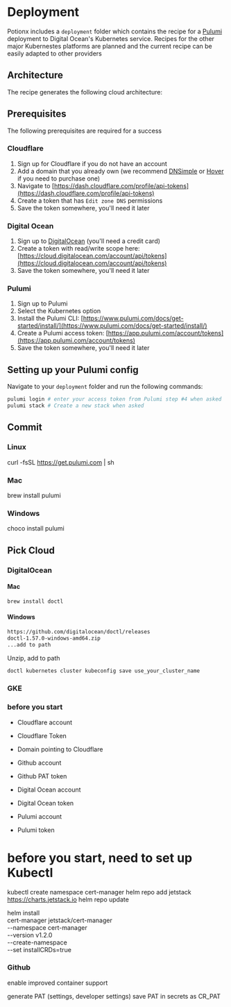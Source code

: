 # Deployment
Potionx includes a ```deployment``` folder which contains the recipe for a [Pulumi](https://www.pulumi.com/) deployment to Digital Ocean's Kubernetes service.
Recipes for the other major Kubernestes platforms are planned and the current recipe can be easily adapted to other providers

## Architecture
The recipe generates the following cloud architecture:

## Prerequisites
The following prerequisites are required for a success

### Cloudflare
1. Sign up for Cloudflare if you do not have an account
2. Add a domain that you already own (we recommend [DNSimple](https://dnsimple.com/) or [Hover](https://www.hover.com/) if you need to purchase one)
3. Navigate to [https://dash.cloudflare.com/profile/api-tokens](https://dash.cloudflare.com/profile/api-tokens)
4. Create a token that has ```Edit zone DNS``` permissions
5. Save the token somewhere, you'll need it later

### Digital Ocean
1. Sign up to [DigitalOcean](https://digitalocean.com) (you'll need a credit card)
2. Create a token with read/write scope here: [https://cloud.digitalocean.com/account/api/tokens](https://cloud.digitalocean.com/account/api/tokens)
3. Save the token somewhere, you'll need it later

### Pulumi
1. Sign up to Pulumi
2. Select the Kubernetes option
3. Install the Pulumi CLI: [https://www.pulumi.com/docs/get-started/install/](https://www.pulumi.com/docs/get-started/install/)
4. Create a Pulumi access token: [https://app.pulumi.com/account/tokens](https://app.pulumi.com/account/tokens)
5. Save the token somewhere, you'll need it later

## Setting up your Pulumi config
Navigate to your ```deployment``` folder and run the following commands:
```sh
pulumi login # enter your access token from Pulumi step #4 when asked
pulumi stack # Create a new stack when asked
```

## Commit


### Linux
curl -fsSL https://get.pulumi.com | sh
### Mac
brew install pulumi
### Windows
choco install pulumi

## Pick Cloud

### DigitalOcean

#### Mac
```bash
brew install doctl
```

#### Windows
```bash
https://github.com/digitalocean/doctl/releases
doctl-1.57.0-windows-amd64.zip
...add to path

```
Unzip, add to path

```bash
doctl kubernetes cluster kubeconfig save use_your_cluster_name
```

### GKE


### before you start
- Cloudflare account
- Cloudflare Token
- Domain pointing to Cloudflare




- Github account
- Github PAT token
- Digital Ocean account
- Digital Ocean token
- Pulumi account
- Pulumi token


# before you start, need to set up Kubectl

kubectl create namespace cert-manager
helm repo add jetstack https://charts.jetstack.io
helm repo update

helm install \
  cert-manager jetstack/cert-manager \
  --namespace cert-manager \
  --version v1.2.0 \
  --create-namespace \
  --set installCRDs=true



### Github
enable improved container support

generate PAT (settings, developer settings)
save PAT in secrets as CR_PAT
